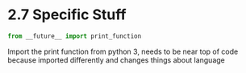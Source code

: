 # 2.7 Specific Stuff

```python
from __future__ import print_function
```

 Import the print function from python 3, needs to be near top of code because imported differently and changes things about language